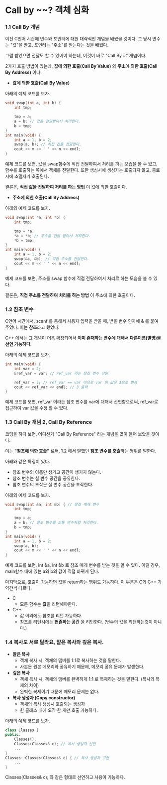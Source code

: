 # Call by ~~? 객체 심화

### 1.1 Call By 개념

이전 C언어 시간에 변수와 포인터에 대한 대략적인 개념을 배웠을 것이다. 그 당시 변수는 "값"을 받고, 포인터는 "주소"를 받는다는 것을 배웠다.

그럼 받았으면 전달도 할 수 있어야 하는데, 이것이 바로 "Call By ~" 개념이다.

2가지 호출 방법이 있는데, **값에 의한 호출(Call By Value)** 와 **주소에 의한 호출(Call By Address)** 이다.

* **값에 의한 호출(Call By Value)**

아래의 예제 코드를 보자.
```cpp
void swap(int a, int b) {
    int tmp;

    tmp = a;
    a = b; // 값을 전달받아서 처리한다.
    b = tmp;
}
int main(void) {
    int a = 1, b = 2;
    swap(a, b); // 직접 값을 전달한다.
    cout << m << ' ' << n << endl;
}
```

예제 코드를 보면, 값을 swap함수에 직접 전달하여서 처리를 하는 모습을 볼 수 있고, 함수를 호출하는 쪽에서 겍체를 전달한다. 또한 생성시에 생성자는 호출되지 않고, 종료시에 소멸자가 호출된다.

결론은, **직접 값을 전달하여 처리를 하는 방법** 이 값에 의한 호출이다.

* **주소에 의한 호출(Call By Address)**

아래의 예제 코드를 보자.
```cpp
void swap(int *a, int *b) {
    int tmp;

    tmp = *a;
    *a = *b; // 주소를 전달 받아서 처리한다.
    *b = tmp;
}
int main(void) {
    int a = 1, b = 2;
    swap(&a, &b); // 직접 주소를 전달한다.
    cout << m << ' ' << n << endl;
}
```

예제 코드를 보면, 주소를 swap 함수에 직접 전달하여서 처리르 하는 모습을 볼 수 있다.

결론은, **직접 주소를 전달하여 처리를 하는 방법** 이 주소에 의한 호출이다.

### 1.2 참조 변수

C언어 시간에서, scanf 를 통해서 사용자 입력을 받을 때, 받을 변수 인자에 & 를 붙여주었다. 이는 **참조**라고 했었다.

C++ 에서는 그 개념이 더욱 확장되어서 **이미 존재하는 변수에 대해서 다른이름(별명)을 선언 가능하다.**

아래의 예제 코드를 보자.
```cpp
int main(void) {
    int var = 2;
    &ref_var = var; // ref_var 라는 참조 변수 선언

    ref_var = 3; // ref_var == var 이므로 var 의 값은 3으로 변경
    cout << ref_var << endl; // 3 출력
}
```

예제 코드를 보면, ref_var 이라는 참조 변수를 var에 대해서 선언함으로써, ref_var로 접근하여 var 값을 수정 할 수 있다.

### 1.3 Call By 개념 2, Call By Reference

코딩을 하다 보면, 어디선가 "Call By Reference" 라는 개념을 많이 들어 보았을 것이다. 

이는 **"참조에 의한 호출"** 로써, 1.2 에서 말했던 **참조 변수를 호출**하는 행위를 말한다.

아래와 같은 특징이 있다.
* 참조 변수의 이름만 생기고 공간이 생기지 않는다.
* 참조 변수는 실 변수 공간을 공유한다.
* 참조 변수의 조작은 실 변수 공간을 조작한다.

아래의 예제 코드를 보자.
```cpp
void swap(int &a, int &b) { // 참조 매개 변수
    int tmp;

    tmp = a;
    a = b; // 참조 변수를 보통 변수처럼 처리한다.
    b = tmp;
}
int main(void) {
    int a = 1, b = 2;
    swap(a, b);
    cout << m << ' ' << n << endl;
}
```

예제 코드를 보면, int &a, int &b 로 참조 매개 변수를 받는 것을 알 수 있다. 이럴 경우, main함수 내에 있는 a와 b의 값이 직접 바뀌게 된다.

마지막으로, 호출이 가능하면 값을 return하는 행위도 가능하다. 이 부분은 C와 C++ 가 약간씩 다르다.

* C
    * 모든 함수는 **값**을 리턴해야한다.
* C++
    * 값 이외에도 참조를 리턴 가능하다.
    * 참조를 리턴시에는 **현존하는 공간** 을 리턴한다. (변수의 값을 리턴하는것이 아니다.)

### 1.4 복사도 서로 달라요, 얕은 복사와 깊은 복사.

* **앝은 복사**
    * 객체 복사 시, 객체의 맴버를 1:1로 복사하는 것을 말한다.
    * 사본은 원본 메모리와 공유하기 때문에, 메모리 공유 문제가 발생한다.
* **깊은 복사**
    * 객체 복사 시, 객체의 맴버를 완벽하게 1:1 로 복제하는 것을 말한다. (복사와 복제의 차이)
    * 완벽한 복제이기 때문에 메모리 문제는 없다.
* **복사 생성자 (Copy constructor)**
    * 객체의 복사 생성시 호출되는 생성자
    * 한 클래스 내에 오직 한 개만 호출 가능하다.

아래의 예제 코드를 보자.
```cpp
class Classes {
public:
    Classes();
    Classes(Classes& c); // 복사 생성자 선언
    ...
}
Classes::Classes(Classes& c) { // 복사 생성자 구현
    ...
}

```

Classes(Classes& c); 와 같은 형태로 선언하고 사용이 가능하다.